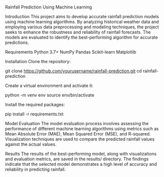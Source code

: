 Rainfall Prediction Using Machine Learning

Introduction
This project aims to develop accurate rainfall prediction models using machine learning algorithms. By analyzing historical weather data and employing various data preprocessing and modeling techniques, the project seeks to enhance the robustness and reliability of rainfall forecasts. The models are evaluated to identify the best-performing algorithm for accurate predictions.

Requirements
Python 3.7+
NumPy
Pandas
Scikit-learn
Matplotlib

Installation
Clone the repository:

git clone https://github.com/yourusername/rainfall-prediction.git
cd rainfall-prediction


Create a virtual environment and activate it:

python -m venv env
source env/bin/activate


Install the required packages:


pip install -r requirements.txt



Model Evaluation
The model evaluation process involves assessing the performance of different machine learning algorithms using metrics such as Mean Absolute Error (MAE), Mean Squared Error (MSE), and R-squared. Visualization techniques are used to compare the predicted rainfall values against the actual values.

Results
The results of the best-performing model, along with visualizations and evaluation metrics, are saved in the results/ directory. The findings indicate that the selected model demonstrates a high level of accuracy and reliability in predicting rainfall.
